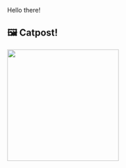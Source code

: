 Hello there!



## 🖼️ Catpost!

<sub>
    <img src="https://cdn2.thecatapi.com/images/6hp.jpg" height="256">
</sub>


